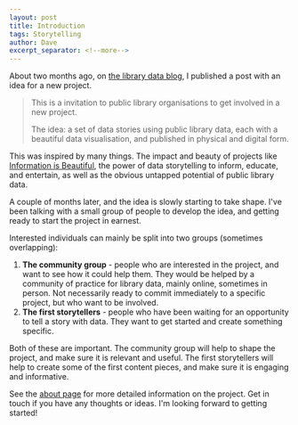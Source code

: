 ```yaml
---
layout: post
title: Introduction
tags: Storytelling
author: Dave
excerpt_separator: <!--more-->
---
```


About two months ago, on [the library data blog](https://blog.librarydata.uk/), I published a post with an idea for a new project. <!--more-->

> This is a invitation to public library organisations to get involved in a new project.
>
> The idea: a set of data stories using public library data, each with a beautiful data visualisation, and published in physical and digital form.

This was inspired by many things. The impact and beauty of projects like [Information is Beautiful](https://informationisbeautiful.net/), the power of data storytelling to inform, educate, and entertain, as well as the obvious untapped potential of public library data.

A couple of months later, and the idea is slowly starting to take shape. I've been talking with a small group of people to develop the idea, and getting ready to start the project in earnest.

Interested individuals can mainly be split into two groups (sometimes overlapping):

1. **The community group** - people who are interested in the project, and want to see how it could help them. They would be helped by a community of practice for library data, mainly online, sometimes in person. Not necessarily ready to commit immediately to a specific project, but who want to be involved.
2. **The first storytellers** - people who have been waiting for an opportunity to tell a story with data. They want to get started and create something specific.

Both of these are important. The community group will help to shape the project, and make sure it is relevant and useful. The first storytellers will help to create some of the first content pieces, and make sure it is engaging and informative.

See the [about page](/about) for more detailed information on the project. Get in touch if you have any thoughts or ideas. I'm looking forward to getting started!
